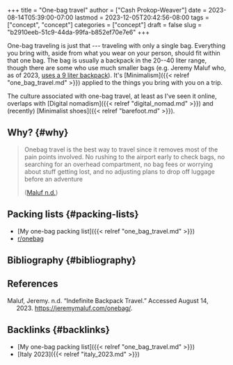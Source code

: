 +++
title = "One-bag travel"
author = ["Cash Prokop-Weaver"]
date = 2023-08-14T05:39:00-07:00
lastmod = 2023-12-05T20:42:56-08:00
tags = ["concept", "concept"]
categories = ["concept"]
draft = false
slug = "b2910eeb-51c9-44da-99fa-b852ef70e7e6"
+++

One-bag traveling is just that --- traveling with only a single bag. Everything you bring with, aside from what you wear on your person, should fit within that one bag. The bag is usually a backpack in the 20--40 liter range, though there are some who use much smaller bags (e.g. Jeremy Maluf who, as of 2023, [uses a 9 liter backpack](https://jeremymaluf.com/onebag/)). It's [Minimalism]({{< relref "one_bag_travel.md" >}}) applied to the things you bring with you on a trip.

The culture associated with one-bag travel, at least as I've seen it online, overlaps with [Digital nomadism]({{< relref "digital_nomad.md" >}}) and (recently) [Minimalist shoes]({{< relref "barefoot.md" >}}).


## Why? {#why}

> Onebag travel is the best way to travel since it removes most of the pain points involved. No rushing to the airport early to check bags, no searching for an overhead compartment, no bag fees or worrying about stuff getting lost, and no adjusting plans to drop off luggage before an adventure
>
> (<a href="#citeproc_bib_item_1">Maluf n.d.</a>)


## Packing lists {#packing-lists}

-   [My one-bag packing list]({{< relref "one_bag_travel.md" >}})
-   [r/onebag](https://reddit.com//r/onebag)


## Bibliography {#bibliography}

## References

<style>.csl-entry{text-indent: -1.5em; margin-left: 1.5em;}</style><div class="csl-bib-body">
  <div class="csl-entry"><a id="citeproc_bib_item_1"></a>Maluf, Jeremy. n.d. “Indefinite Backpack Travel.” Accessed August 14, 2023. <a href="https://jeremymaluf.com/onebag/">https://jeremymaluf.com/onebag/</a>.</div>
</div>


## Backlinks {#backlinks}

-   [My one-bag packing list]({{< relref "one_bag_travel.md" >}})
-   [Italy 2023]({{< relref "italy_2023.md" >}})

